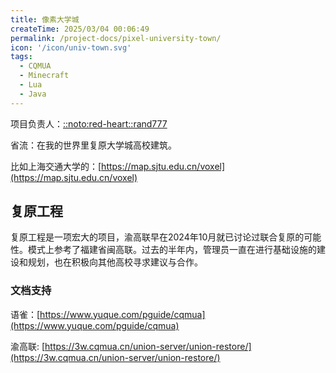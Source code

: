 ```yaml
---
title: 像素大学城
createTime: 2025/03/04 00:06:49
permalink: /project-docs/pixel-university-town/
icon: '/icon/univ-town.svg'
tags:
  - CQMUA
  - Minecraft
  - Lua
  - Java
---
```


项目负责人：[::noto:red-heart::rand777](/friends/persons/)

省流：在我的世界里复原大学城高校建筑。

比如上海交通大学的：[https://map.sjtu.edu.cn/voxel](https://map.sjtu.edu.cn/voxel)

## 复原工程

复原工程是一项宏大的项目，渝高联早在2024年10月就已讨论过联合复原的可能性。模式上参考了福建省闽高联。过去的半年内，管理员一直在进行基础设施的建设和规划，也在积极向其他高校寻求建议与合作。

### 文档支持

语雀：[https://www.yuque.com/pguide/cqmua](https://www.yuque.com/pguide/cqmua)

渝高联: [https://3w.cqmua.cn/union-server/union-restore/](https://3w.cqmua.cn/union-server/union-restore/)